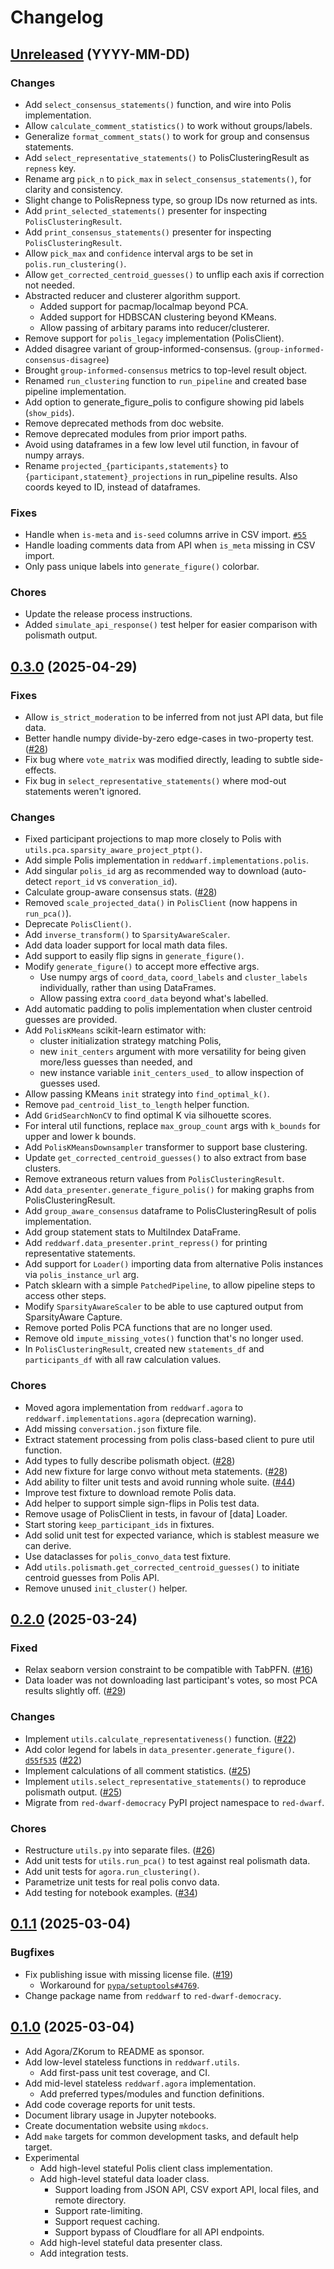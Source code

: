 # Changelog

## [Unreleased][] (YYYY-MM-DD)

### Changes

- Add `select_consensus_statements()` function, and wire into Polis implementation.
- Allow `calculate_comment_statistics()` to work without groups/labels.
- Generalize `format_comment_stats()` to work for group and consensus statements.
- Add `select_representative_statements()` to PolisClusteringResult as `repness` key.
- Rename arg `pick_n` to `pick_max` in `select_consensus_statements()`, for clarity and consistency.
- Slight change to PolisRepness type, so group IDs now returned as ints.
- Add `print_selected_statements()` presenter for inspecting `PolisClusteringResult`.
- Add `print_consensus_statements()` presenter for inspecting `PolisClusteringResult`.
- Allow `pick_max` and `confidence` interval args to be set in `polis.run_clustering()`.
- Allow `get_corrected_centroid_guesses()` to unflip each axis if correction not needed.
- Abstracted reducer and clusterer algorithm support.
  - Added support for pacmap/localmap beyond PCA.
  - Added support for HDBSCAN clustering beyond KMeans.
  - Allow passing of arbitary params into reducer/clusterer.
- Remove support for `polis_legacy` implementation (PolisClient).
- Added disagree variant of group-informed-consensus. (`group-informed-consensus-disagree`)
- Brought `group-informed-consensus` metrics to top-level result object.
- Renamed `run_clustering` function to `run_pipeline` and created base pipeline implementation.
- Add option to generate_figure_polis to configure showing pid labels (`show_pids`).
- Remove deprecated methods from doc website.
- Remove deprecated modules from prior import paths.
- Avoid using dataframes in a few low level util function, in favour of numpy arrays.
- Rename `projected_{participants,statements}` to `{participant,statement}_projections` in run_pipeline results. Also coords keyed to ID, instead of dataframes.

### Fixes

- Handle when `is-meta` and `is-seed` columns arrive in CSV import.
  [`#55`](https://github.com/polis-community/red-dwarf/issues/55)
- Handle loading comments data from API when `is_meta` missing in CSV import.
- Only pass unique labels into `generate_figure()` colorbar.

### Chores

- Update the release process instructions.
- Added `simulate_api_response()` test helper for easier comparison with polismath output.

## [0.3.0][] (2025-04-29)

### Fixes

- Allow `is_strict_moderation` to be inferred from not just API data, but file data.
- Better handle numpy divide-by-zero edge-cases in two-property test. ([#28](https://github.com/polis-community/red-dwarf/pull/28))
- Fix bug where `vote_matrix` was modified directly, leading to subtle side-effects.
- Fix bug in `select_representative_statements()` where mod-out statements weren't ignored.

### Changes

- Fixed participant projections to map more closely to Polis with `utils.pca.sparsity_aware_project_ptpt()`.
- Add simple Polis implementation in `reddwarf.implementations.polis`.
- Add singular `polis_id` arg as recommended way to download (auto-detect `report_id` vs `converation_id`).
- Calculate group-aware consensus stats. ([#28](https://github.com/polis-community/red-dwarf/pull/28))
- Removed `scale_projected_data()` in `PolisClient` (now happens in `run_pca()`).
- Deprecate `PolisClient()`.
- Add `inverse_transform()` to `SparsityAwareScaler`.
- Add data loader support for local math data files.
- Add support to easily flip signs in `generate_figure()`.
- Modify `generate_figure()` to accept more effective args.
  - Use numpy args of `coord_data`, `coord_labels` and `cluster_labels`
    individually, rather than using DataFrames.
  - Allow passing extra `coord_data` beyond what's labelled.
- Add automatic padding to polis implementation when cluster centroid guesses are provided.
- Add `PolisKMeans` scikit-learn estimator with:
  - cluster initialization strategy matching Polis,
  - new `init_centers` argument with more versatility for being given more/less guesses than needed, and
  - new instance variable `init_centers_used_` to allow inspection of guesses used.
- Allow passing KMeans `init` strategy into `find_optimal_k()`.
- Remove `pad_centroid_list_to_length` helper function.
- Add `GridSearchNonCV` to find optimal K via silhouette scores.
- For interal util functions, replace `max_group_count` args with `k_bounds` for upper and lower k bounds.
- Add `PolisKMeansDownsampler` transformer to support base clustering.
- Update `get_corrected_centroid_guesses()` to also extract from base clusters.
- Remove extraneous return values from `PolisClusteringResult`.
- Add `data_presenter.generate_figure_polis()` for making graphs from PolisClusteringResult.
- Add `group_aware_consensus` dataframe to PolisClusteringResult of polis implementation.
- Add group statement stats to MultiIndex DataFrame.
- Add `reddwarf.data_presenter.print_repress()` for printing representative statements.
- Add support for `Loader()` importing data from alternative Polis instances via `polis_instance_url` arg.
- Patch sklearn with a simple `PatchedPipeline`, to allow pipeline steps to access other steps.
- Modify `SparsityAwareScaler` to be able to use captured output from SparsityAware Capture.
- Remove ported Polis PCA functions that are no longer used.
- Remove old `impute_missing_votes()` function that's no longer used.
- In `PolisClusteringResult`, created new `statements_df` and `participants_df` with all raw calculation values.

### Chores

- Moved agora implementation from `reddwarf.agora` to `reddwarf.implementations.agora` (deprecation warning).
- Add missing `conversation.json` fixture file.
- Extract statement processing from polis class-based client to pure util function.
- Add types to fully describe polismath object. ([#28](https://github.com/polis-community/red-dwarf/pull/28))
- Add new fixture for large convo without meta statements. ([#28](https://github.com/polis-community/red-dwarf/pull/28))
- Add ability to filter unit tests and avoid running whole suite. ([#44](https://github.com/polis-community/red-dwarf/pull/44))
- Improve test fixture to download remote Polis data.
- Add helper to support simple sign-flips in Polis test data.
- Remove usage of PolisClient in tests, in favour of [data] Loader.
- Start storing `keep_participant_ids` in fixtures.
- Add solid unit test for expected variance, which is stablest measure we can derive.
- Use dataclasses for `polis_convo_data` test fixture.
- Add `utils.polismath.get_corrected_centroid_guesses()` to initiate centroid guesses from Polis API.
- Remove unused `init_cluster()` helper.

## [0.2.0][] (2025-03-24)

### Fixed

- Relax seaborn version constraint to be compatible with TabPFN. ([#16](https://github.com/polis-community/red-dwarf/issues/16))
- Data loader was not downloading last participant's votes, so most PCA results slightly off. ([#29](https://github.com/polis-community/red-dwarf/issues/29))

### Changes

- Implement `utils.calculate_representativeness()` function. ([#22](https://github.com/polis-community/red-dwarf/issues/22))
- Add color legend for labels in `data_presenter.generate_figure()`. [`d55f535`](https://github.com/polis-community/red-dwarf/pull/24/commits/d55f53588de72620abb984d7c1ac27f8a31d5478) ([#22](https://github.com/polis-community/red-dwarf/issues/22))
- Implement calculations of all comment statistics. ([#25](https://github.com/polis-community/red-dwarf/pull/25))
- Implement `utils.select_representative_statements()` to reproduce polismath output. ([#25](https://github.com/polis-community/red-dwarf/pull/25))
- Migrate from `red-dwarf-democracy` PyPI project namespace to `red-dwarf`.

### Chores

- Restructure `utils.py` into separate files. ([#26](https://github.com/polis-community/red-dwarf/pull/26))
- Add unit tests for `utils.run_pca()` to test against real polismath data.
- Add unit tests for `agora.run_clustering()`.
- Parametrize unit tests for real polis convo data.
- Add testing for notebook examples. ([#34](https://github.com/polis-community/red-dwarf/pull/34))

## [0.1.1][] (2025-03-04)

### Bugfixes

- Fix publishing issue with missing license file. ([#19](https://github.com/polis-community/red-dwarf/issues/19))
  - Workaround for [`pypa/setuptools#4769`](https://github.com/pypa/setuptools/issues/4759).
- Change package name from `reddwarf` to `red-dwarf-democracy`.

## [0.1.0][] (2025-03-04)

- Add Agora/ZKorum to README as sponsor.
- Add low-level stateless functions in `reddwarf.utils`.
  - Add first-pass unit test coverage, and CI.
- Add mid-level stateless `reddwarf.agora` implementation.
  - Add preferred types/modules and function definitions.
- Add code coverage reports for unit tests.
- Document library usage in Jupyter notebooks.
- Create documentation website using `mkdocs`.
- Add `make` targets for common development tasks, and default help target.
- Experimental
  - Add high-level stateful Polis client class implementation.
  - Add high-level stateful data loader class.
    - Support loading from JSON API, CSV export API, local files, and remote directory.
    - Support rate-limiting.
    - Support request caching.
    - Support bypass of Cloudflare for all API endpoints.
  - Add high-level stateful data presenter class.
  - Add integration tests.

<!-- Links -->

[Unreleased]: https://github.com/polis-community/red-dwarf/compare/v0.3.0...main
[0.3.0]: https://github.com/polis-community/red-dwarf/releases/tag/v0.3.0
[0.2.0]: https://github.com/polis-community/red-dwarf/releases/tag/v0.2.0
[0.1.1]: https://github.com/polis-community/red-dwarf/releases/tag/v0.1.1
[0.1.0]: https://github.com/polis-community/red-dwarf/releases/tag/v0.1.0
